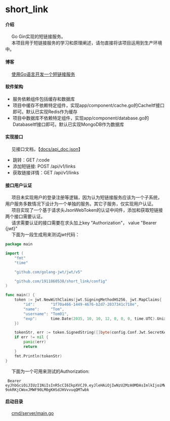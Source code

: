 # short_link

#### 介绍
&nbsp;&nbsp;&nbsp;&nbsp; Go Gin实现的短链接服务。<br>
&nbsp;&nbsp;&nbsp;&nbsp; 本项目用于短链接服务的学习和原理阐述，请勿直接将该项目运用到生产环境中。

#### 博客
&nbsp;&nbsp;&nbsp;&nbsp; [使用Go语言开发一个短链接服务](https://www.cnblogs.com/ALXPS/p/18066568)

#### 软件架构
- 服务依赖组件包括缓存和数据库
- 项目中缓存不依赖特定组件，实现app/component/cache.go的CacheItf接口即可。默认已实现Redis作为缓存
- 项目中数据库不依赖特定组件，实现app/component/database.go的DatabaseItf接口即可。默认已实现MongoDB作为数据库

#### 实现接口
&nbsp;&nbsp;&nbsp;&nbsp; 见接口文档，【[docs/api_doc.json](./docs/api_doc.json)】
- 跳转：GET /:code
- 添加短链接: POST /api/v1/links
- 获取链接详情：GET /api/v1/links

#### 接口用户认证
&nbsp;&nbsp;&nbsp;&nbsp; 项目未实现用户的登录注册等逻辑，因为认为短链接服务应该为一个子系统，用户服务多数情况下设计为一个单独的服务。其它子服务，仅实现用户认证。<br>
&nbsp;&nbsp;&nbsp;&nbsp; 项目实现了一个基于请求头JsonWebToken的认证中间件，添加和获取短链接两个接口需要认证。<br>
&nbsp;&nbsp;&nbsp;&nbsp; 请求需要认证的接口需要在求头加上key "Authorization"， value "Bearer {jwt}"<br>
&nbsp;&nbsp;&nbsp;&nbsp; 下面为一段生成用来测试jwt代码：<br>
```go
package main

import (
	"fmt"
	"time"

	"github.com/golang-jwt/jwt/v5"

	"github.com/1911860538/short_link/config"
)

func main() {
	token := jwt.NewWithClaims(jwt.SigningMethodHS256, jwt.MapClaims{
		"id":       "1f70a466-1449-4676-b2d7-2037341c718e",
		"name":     "Tom",
		"username": "Tom01",
		"exp":      time.Date(2035, 10, 10, 12, 0, 0, 0, time.UTC).Unix(),
	})

	tokenStr, err := token.SignedString([]byte(config.Conf.Jwt.SecretKey))
	if err != nil {
		panic(err)
		return
	}
	fmt.Println(tokenStr)
}
```
&nbsp;&nbsp;&nbsp;&nbsp; 下面为一个可用来测试的Authorization:
```text
 Bearer eyJhbGciOiJIUzI1NiIsInR5cCI6IkpXVCJ9.eyJleHAiOjIwNzU2MzA0MDAsImlkIjoiMWY3MGE0NjYtMTQ0OS00Njc2LWIyZDctMjAzNzM0MWM3MThlIiwibmFtZSI6IlRvbSIsInVzZXJuYW1lIjoiVG9tMDEifQ.wGEVC-9okRKjCWoxJMWF90LM0gKHSdJHVvvuqQMTwbk 
```

#### 启动目录
&nbsp;&nbsp;&nbsp;&nbsp; [cmd/server/main.go](cmd/server/main.go)
